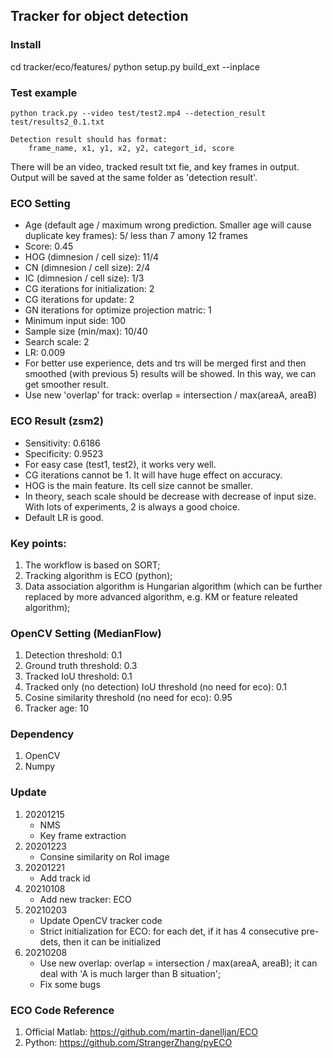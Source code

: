 ## Tracker for object detection


### Install
cd tracker/eco/features/
python setup.py build_ext --inplace

### Test example
```
python track.py --video test/test2.mp4 --detection_result test/results2_0.1.txt

Detection result should has format:
    frame_name, x1, y1, x2, y2, categort_id, score
```
There will be an video, tracked result txt fie, and key frames in output. Output will be saved at the same folder as 'detection result'.

### ECO Setting
* Age (default age / maximum wrong prediction. Smaller age will cause duplicate key frames): 5/ less than 7 amony 12 frames
* Score: 0.45
* HOG (dimnesion / cell size): 11/4
* CN (dimnesion / cell size): 2/4
* IC (dimnesion / cell size): 1/3
* CG iterations for initialization: 2
* CG iterations for update: 2
* GN iterations for optimize projection matric: 1
* Minimum input side: 100
* Sample size (min/max): 10/40
* Search scale: 2
* LR: 0.009
* For better use experience, dets and trs will be merged first and then smoothed (with previous 5) results will be showed. In this way, we can get smoother result. 
* Use new 'overlap' for track: overlap = intersection / max(areaA, areaB)

### ECO Result (zsm2)
* Sensitivity: 0.6186
* Specificity: 0.9523
* For easy case (test1, test2), it works very well.
* CG iterations cannot be 1. It will have huge effect on accuracy. 
* HOG is the main feature. Its cell size cannot be smaller.
* In theory, seach scale should be decrease with decrease of input size. With lots of experiments, 2 is always a good choice.
* Default LR is good.

### Key points:<br>
1. The workflow is based on SORT;<br>
2. Tracking algorithm is ECO (python);<br>
3. Data association algorithm is Hungarian algorithm (which can be further replaced by more advanced algorithm, e.g. KM or feature releated algorithm);<br>

### OpenCV Setting (MedianFlow)
1. Detection threshold: 0.1
2. Ground truth threshold: 0.3
3. Tracked IoU threshold: 0.1
4. Tracked only (no detection) IoU threshold (no need for eco): 0.1
5. Cosine similarity threshold (no need for eco): 0.95
6. Tracker age: 10

### Dependency
1. OpenCV
2. Numpy

### Update
1. 20201215<br>
    * NMS<br>
    * Key frame extraction
2. 20201223
    * Consine similarity on RoI image
3. 20201221
    * Add track id
4. 20210108
    * Add new tracker: ECO
5. 20210203
    * Update OpenCV tracker code
    * Strict initialization for ECO: for each det, if it has 4 consecutive pre-dets, then it can be initialized
6. 20210208
    * Use new overlap: overlap = intersection / max(areaA, areaB); it can deal with 'A is much larger than B situation';
    * Fix some bugs


### ECO Code Reference
1. Official Matlab: https://github.com/martin-danelljan/ECO
2. Python: https://github.com/StrangerZhang/pyECO